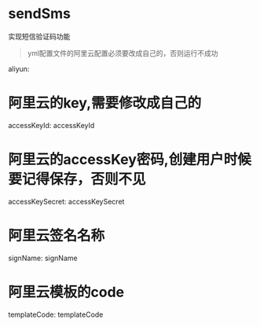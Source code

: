 # sendSms
实现短信验证码功能
>yml配置文件的阿里云配置必须要改成自己的，否则运行不成功

aliyun:
  # 阿里云的key,需要修改成自己的
  accessKeyId: accessKeyId
  # 阿里云的accessKey密码,创建用户时候要记得保存，否则不见
  accessKeySecret: accessKeySecret
  # 阿里云签名名称
  signName: signName
  # 阿里云模板的code
  templateCode: templateCode
